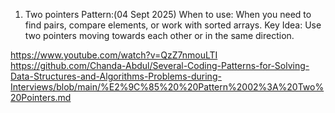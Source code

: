 1. Two pointers Pattern:(04 Sept 2025)
  When to use: When you need to find pairs, compare elements, or work with sorted arrays.
  Key Idea: Use two pointers moving towards each other or in the same direction.
  
  https://www.youtube.com/watch?v=QzZ7nmouLTI
  https://github.com/Chanda-Abdul/Several-Coding-Patterns-for-Solving-Data-Structures-and-Algorithms-Problems-during-Interviews/blob/main/%E2%9C%85%20%20Pattern%2002%3A%20Two%20Pointers.md
